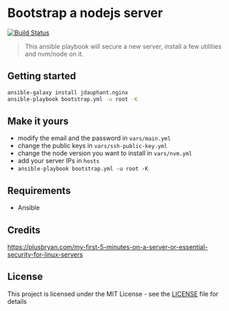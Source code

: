 # Bootstrap a nodejs server

[![Build Status](https://travis-ci.org/NicolasRitouet/ansible-playbooks.svg?branch=master)](https://travis-ci.org/NicolasRitouet/ansible-playbooks)

> This ansible playbook will secure a new server, install a few utilities and nvm/node on it.

## Getting started

```bash
ansible-galaxy install jdauphant.nginx
ansible-playbook bootstrap.yml -u root -K
```

## Make it yours

- modify the email and the password in `vars/main.yml`
- change the public keys in `vars/ssh-public-key.yml`
- change the node version you want to install in `vars/nvm.yml`
- add your server IPs in `hosts`
- `ansible-playbook bootstrap.yml -u root -K`

## Requirements

- Ansible

## Credits

https://plusbryan.com/my-first-5-minutes-on-a-server-or-essential-security-for-linux-servers


## License

This project is licensed under the MIT License - see the [LICENSE](LICENSE) file for details